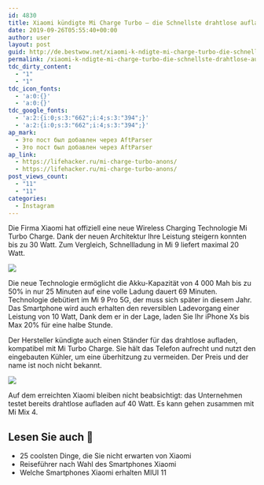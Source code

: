 ```yaml
---
id: 4830
title: Xiaomi kündigte Mi Charge Turbo — die Schnellste drahtlose aufladen in der Welt
date: 2019-09-26T05:55:40+00:00
author: user
layout: post
guid: http://de.bestwow.net/xiaomi-k-ndigte-mi-charge-turbo-die-schnellste-drahtlose-aufladen-in-der-welt/
permalink: /xiaomi-k-ndigte-mi-charge-turbo-die-schnellste-drahtlose-aufladen-in-der-welt/
tdc_dirty_content:
  - "1"
  - "1"
tdc_icon_fonts:
  - 'a:0:{}'
  - 'a:0:{}'
tdc_google_fonts:
  - 'a:2:{i:0;s:3:"662";i:4;s:3:"394";}'
  - 'a:2:{i:0;s:3:"662";i:4;s:3:"394";}'
ap_mark:
  - Это пост был добавлен через AftParser
  - Это пост был добавлен через AftParser
ap_link:
  - https://lifehacker.ru/mi-charge-turbo-anons/
  - https://lifehacker.ru/mi-charge-turbo-anons/
post_views_count:
  - "11"
  - "11"
categories:
  - Instagram
---
```

Die Firma Xiaomi hat offiziell eine neue Wireless Charging Technologie Mi Turbo Charge. Dank der neuen Architektur Ihre Leistung steigern konnten bis zu 30 Watt. Zum Vergleich, Schnellladung in Mi 9 liefert maximal 20 Watt.

![](http://de.bestwow.net/wp-content/uploads/2019/09/xiaomi-anonsirovala-mi-charge-turbo-samuyu-bystruyu-besprovodnuyu-zaryadku-v-mire-1.jpg) 

Die neue Technologie ermöglicht die Akku-Kapazität von 4 000 Mah bis zu 50% in nur 25 Minuten auf eine volle Ladung dauert 69 Minuten. Technologie debütiert im Mi 9 Pro 5G, der muss sich später in diesem Jahr. Das Smartphone wird auch erhalten den reversiblen Ladevorgang einer Leistung von 10 Watt, Dank dem er in der Lage, laden Sie Ihr iPhone Xs bis Max 20% für eine halbe Stunde.

Der Hersteller kündigte auch einen Ständer für das drahtlose aufladen, kompatibel mit Mi Turbo Charge. Sie hält das Telefon aufrecht und nutzt den eingebauten Kühler, um eine überhitzung zu vermeiden. Der Preis und der name ist noch nicht bekannt.

![](http://de.bestwow.net/wp-content/uploads/2019/09/xiaomi-anonsirovala-mi-charge-turbo-samuyu-bystruyu-besprovodnuyu-zaryadku-v-mire-2.jpg) 

Auf dem erreichten Xiaomi bleiben nicht beabsichtigt: das Unternehmen testet bereits drahtlose aufladen auf 40 Watt. Es kann gehen zusammen mit Mi Mix 4.

<div>
  <h2 class="read-also__title">
    <span>Lesen Sie auch</span> <span>🧐 </span>
  </h2>
  
  <ul class="read-also__list">
    <li>
      25 coolsten Dinge, die Sie nicht erwarten von Xiaomi
    </li>
    <li>
      Reiseführer nach Wahl des Smartphones Xiaomi
    </li>
    <li>
      Welche Smartphones Xiaomi erhalten MIUI 11
    </li>
  </ul>
</div>